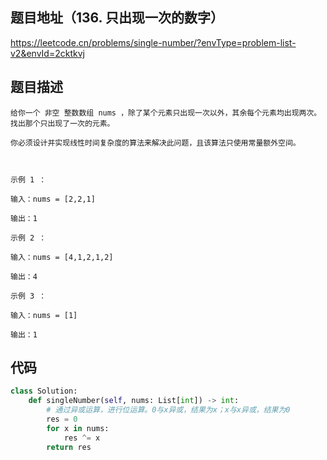 ## 题目地址（136. 只出现一次的数字）

https://leetcode.cn/problems/single-number/?envType=problem-list-v2&envId=2cktkvj

## 题目描述

```
给你一个 非空 整数数组 nums ，除了某个元素只出现一次以外，其余每个元素均出现两次。找出那个只出现了一次的元素。

你必须设计并实现线性时间复杂度的算法来解决此问题，且该算法只使用常量额外空间。

 

示例 1 ：

输入：nums = [2,2,1]

输出：1

示例 2 ：

输入：nums = [4,1,2,1,2]

输出：4

示例 3 ：

输入：nums = [1]

输出：1
```


## 代码

```python
class Solution:
    def singleNumber(self, nums: List[int]) -> int:
        # 通过异或运算，进行位运算。0与x异或，结果为x；x与x异或，结果为0
        res = 0
        for x in nums:
            res ^= x
        return res
```
